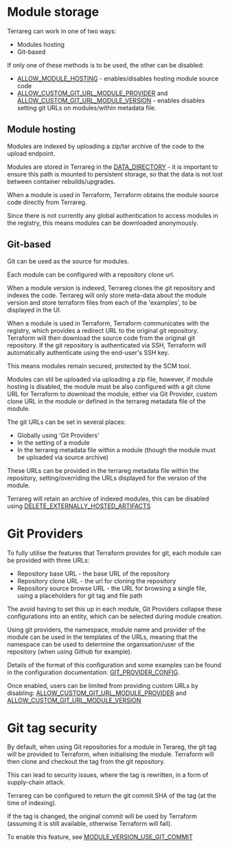 
# Module storage

Terrareg can work in one of two ways:

 * Modules hosting
 * Git-based

If only one of these methods is to be used, the other can be disabled:

 * [ALLOW_MODULE_HOSTING](../CONFIG.md#allow_module_hosting) - enables/disables hosting module source code
 * [ALLOW_CUSTOM_GIT_URL_MODULE_PROVIDER](../CONFIG.md#allow_custom_git_url_module_provider) and [ALLOW_CUSTOM_GIT_URL_MODULE_VERSION](../CONFIG.md#allow_custom_git_url_module_version) - enables disables setting git URLs on modules/within metadata file.


## Module hosting

Modules are indexed by uploading a zip/tar archive of the code to the upload endpoint.

Modules are stored in Terrareg in the [DATA_DIRECTORY](../CONFIG.md#data_directory) - it is important to ensure this path is mounted to persistent storage, so that the data is not lost between container rebuilds/upgrades.

When a module is used in Terraform, Terraform obtains the module source code directly from Terrareg.

Since there is not currently any global authentication to access modules in the registry, this means modules can be downloaded anonymously.

## Git-based

Git can be used as the source for modules.

Each module can be configured with a repository clone url.

When a module version is indexed, Terrareg clones the git repository and indexes the code.
Terrareg will only store meta-data about the module version and store terraform files from each of the 'examples', to be displayed in the UI.

When a module is used in Terraform, Terraform communicates with the registry, which provides a redirect URL to the original git repository. Terraform will then download the source code from the original git repository. If the git repository is authenticated via SSH, Terraform will automatically authenticate using the end-user's SSH key.

This means modules remain secured, protected by the SCM tool.

Modules can stil be uploaded via uploading a zip file, however, if module hosting is disabled, the module must be also configured with a git clone URL for Terraform to download the module, either via Git Provider, custom clone URL in the module or defined in the terrareg metadata file of the module.

The git URLs can be set in several places:

 * Globally using 'Git Providers'
 * In the setting of a module
 * In the terrareg metadata file within a module (though the module must be uploaded via source archive)

These URLs can be provided in the terrareg metadata file within the repository, setting/overriding the URLs displayed for the version of the module.

Terrareg will retain an archive of indexed modules, this can be disabled using [DELETE_EXTERNALLY_HOSTED_ARTIFACTS](../CONFIG.md#delete_externally_hosted_artifacts)

# Git Providers

To fully utilise the features that Terraform provides for git, each module can be provided with three URLs:

 * Repository base URL - the base URL of the repository
 * Repository clone URL - the url for cloning the repository
 * Repository source browse URL - the URL for browsing a single file, using a placeholders for git tag and file path

The avoid having to set this up in each module, Git Providers collapse these configurations into an entity, which can be selected during module creation.

Using git providers, the namespace, module name and provider of the module can be used in the templates of the URLs, meaning that the namespace can be used to determine the organisation/user of the repository (when using Github for example).

Details of the format of this configuration and some examples can be found in the configuration documentation: [GIT_PROVIDER_CONFIG](../CONFIG.md#git_provider_config).

Once enabled, users can be limited from providing custom URLs by disabling: [ALLOW_CUSTOM_GIT_URL_MODULE_PROVIDER](../CONFIG.md#allow_custom_git_url_module_provider) and [ALLOW_CUSTOM_GIT_URL_MODULE_VERSION](../CONFIG.md#allow_custom_git_url_module_version)

# Git tag security

By default, when using Git repositories for a module in Terareg, the git tag will be provided to Terraform, when initialising the module.
Terraform will then clone and checkout the tag from the git repository.

This can lead to security issues, where the tag is rewritten, in a form of supply-chain attack.

Terrareg can be configured to return the git commit SHA of the tag (at the time of indexing).

If the tag is changed, the original commit will be used by Terraform (assuming it is still available, otherwise Terraform will fail).

To enable this feature, see [MODULE_VERSION_USE_GIT_COMMIT](../CONFIG.md#module_version_use_git_commit)
